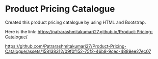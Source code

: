 # Product Pricing Catalogue
Created this product pricing catalogue by using HTML and Bootstrap.

Here is the link: https://patrarashmitakumari27.github.io/Product-Pricing-Catalogue/ 

https://github.com/Patrarashmitakumari27/Product-Pricing-Catalogue/assets/158138312/09f0f152-75f2-46b8-9cec-4889ee27ec07



